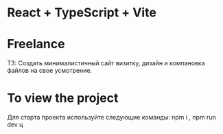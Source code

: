 # React + TypeScript + Vite

# Freelance

ТЗ: Создать минималистичный сайт визитку, дизайн и компановка файлов на свое усмотрение.

# To view the project

Для старта проекта используйте следующие команды: npm i , npm run dev
ц
